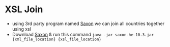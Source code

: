 # XSL Join 
- using 3rd party program named [Saxon](http://saxon.sourceforge.net/#F10HE) we can join all countries together using xsl
- Download [Saxon](http://saxon.sourceforge.net/#F10HE) & run this command `java -jar saxon-he-10.3.jar {xml_file_location} {xsl_file_location}`